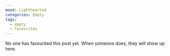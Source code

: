```yaml
---
mood: Lighthearted
categories: Empty
tags:
  - empty
  - favourites
---
```

No one has favourited this post yet. When someone does, they will show up here.